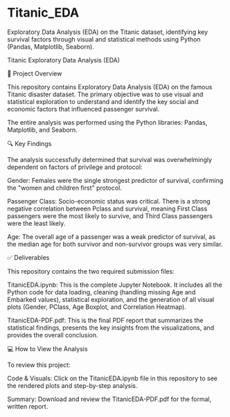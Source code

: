 # Titanic_EDA
Exploratory Data Analysis (EDA) on the Titanic dataset, identifying key survival factors through visual and statistical methods using Python (Pandas, Matplotlib, Seaborn).

Titanic Exploratory Data Analysis (EDA)

🚢 Project Overview

This repository contains Exploratory Data Analysis (EDA) on the famous Titanic disaster dataset. The primary objective was to use visual and statistical exploration to understand and identify the key social and economic factors that influenced passenger survival.

The entire analysis was performed using the Python libraries: Pandas, Matplotlib, and Seaborn.


🔍 Key Findings

The analysis successfully determined that survival was overwhelmingly dependent on factors of privilege and protocol:

Gender: Females were the single strongest predictor of survival, confirming the "women and children first" protocol.

Passenger Class: Socio-economic status was critical. There is a strong negative correlation between Pclass and survival, meaning First Class passengers were the most likely to survive, and Third Class passengers were the least likely.

Age: The overall age of a passenger was a weak predictor of survival, as the median age for both survivor and non-survivor groups was very similar.

✅ Deliverables

This repository contains the two required submission files:

TitanicEDA.ipynb: This is the complete Jupyter Notebook. It includes all the Python code for data loading, cleaning (handling missing Age and Embarked values), statistical exploration, and the generation of all visual plots (Gender, PClass, Age Boxplot, and Correlation Heatmap).

TitanicEDA-PDF.pdf: This is the final PDF report that summarizes the statistical findings, presents the key insights from the visualizations, and provides the overall conclusion.

💻 How to View the Analysis

To review this project:

Code & Visuals: Click on the TitanicEDA.ipynb file in this repository to see the rendered plots and step-by-step analysis.

Summary: Download and review the TitanicEDA-PDF.pdf for the formal, written report.
